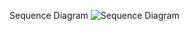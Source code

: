 Sequence Diagram
![Sequence Diagram](https://user-images.githubusercontent.com/91606912/156934003-bfd8c916-2a44-42db-8837-fa008cde72fb.PNG)
